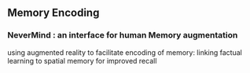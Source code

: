 ## Memory Encoding

### NeverMind : an interface for human Memory augmentation

using augmented reality to facilitate encoding of memory: linking factual learning to spatial memory for improved recall

